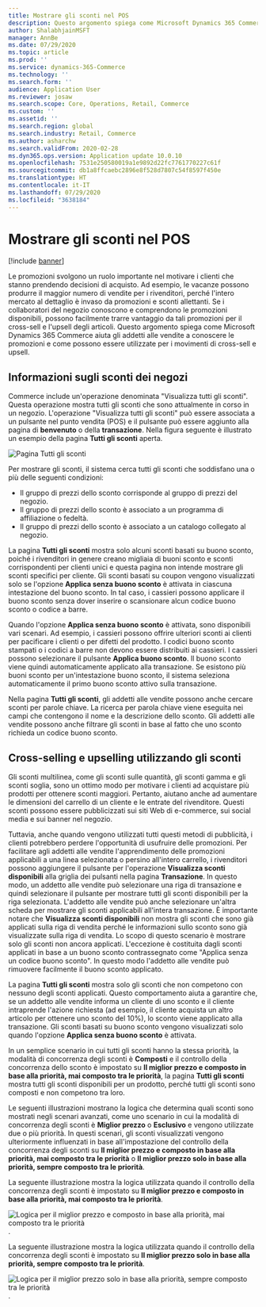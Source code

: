 ```yaml
---
title: Mostrare gli sconti nel POS
description: Questo argomento spiega come Microsoft Dynamics 365 Commerce aiuta gli addetti alle vendite a conoscere le promozioni e come possono essere utilizzate per i movimenti di cross-sell e upsell.
author: ShalabhjainMSFT
manager: AnnBe
ms.date: 07/29/2020
ms.topic: article
ms.prod: ''
ms.service: dynamics-365-Commerce
ms.technology: ''
ms.search.form: ''
audience: Application User
ms.reviewer: josaw
ms.search.scope: Core, Operations, Retail, Commerce
ms.custom: ''
ms.assetid: ''
ms.search.region: global
ms.search.industry: Retail, Commerce
ms.author: asharchw
ms.search.validFrom: 2020-02-28
ms.dyn365.ops.version: Application update 10.0.10
ms.openlocfilehash: 7531e250580019a1e9892d22fc7761770227c61f
ms.sourcegitcommit: db1a8ffcaebc2896e8f528d7807c54f8597f450e
ms.translationtype: HT
ms.contentlocale: it-IT
ms.lasthandoff: 07/29/2020
ms.locfileid: "3638184"
---
```

# <a name="show-discounts-in-pos"></a>Mostrare gli sconti nel POS

[!include [banner](includes/banner.md)]

Le promozioni svolgono un ruolo importante nel motivare i clienti che stanno prendendo decisioni di acquisto. Ad esempio, le vacanze possono produrre il maggior numero di vendite per i rivenditori, perché l'intero mercato al dettaglio è invaso da promozioni e sconti allettanti. Se i collaboratori del negozio conoscono e comprendono le promozioni disponibili, possono facilmente trarre vantaggio da tali promozioni per il cross-sell e l'upsell degli articoli. Questo argomento spiega come Microsoft Dynamics 365 Commerce aiuta gli addetti alle vendite a conoscere le promozioni e come possono essere utilizzate per i movimenti di cross-sell e upsell.

## <a name="learn-about-store-discounts"></a>Informazioni sugli sconti dei negozi

Commerce include un'operazione denominata "Visualizza tutti gli sconti". Questa operazione mostra tutti gli sconti che sono attualmente in corso in un negozio. L'operazione "Visualizza tutti gli sconti" può essere associata a un pulsante nel punto vendita (POS) e il pulsante può essere aggiunto alla pagina di **benvenuto** o della **transazione**. Nella figura seguente è illustrato un esempio della pagina **Tutti gli sconti** aperta.

![Pagina Tutti gli sconti](./media/View_all_discounts.png "Pagina Tutti gli sconti")

Per mostrare gli sconti, il sistema cerca tutti gli sconti che soddisfano una o più delle seguenti condizioni:

- Il gruppo di prezzi dello sconto corrisponde al gruppo di prezzi del negozio.
- Il gruppo di prezzi dello sconto è associato a un programma di affiliazione o fedeltà.
- Il gruppo di prezzi dello sconto è associato a un catalogo collegato al negozio.

La pagina **Tutti gli sconti** mostra solo alcuni sconti basati su buono sconto, poiché i rivenditori in genere creano migliaia di buoni sconto e sconti corrispondenti per clienti unici e questa pagina non intende mostrare gli sconti specifici per cliente. Gli sconti basati su coupon vengono visualizzati solo se l'opzione **Applica senza buono sconto** è attivata in ciascuna intestazione del buono sconto. In tal caso, i cassieri possono applicare il buono sconto senza dover inserire o scansionare alcun codice buono sconto o codice a barre.

Quando l'opzione **Applica senza buono sconto** è attivata, sono disponibili vari scenari. Ad esempio, i cassieri possono offrire ulteriori sconti ai clienti per pacificare i clienti o per difetti del prodotto. I codici buono sconto stampati o i codici a barre non devono essere distribuiti ai cassieri. I cassieri possono selezionare il pulsante **Applica buono sconto**. Il buono sconto viene quindi automaticamente applicato alla transazione. Se esistono più buoni sconto per un'intestazione buono sconto, il sistema seleziona automaticamente il primo buono sconto attivo sulla transazione.

Nella pagina **Tutti gli sconti**, gli addetti alle vendite possono anche cercare sconti per parole chiave. La ricerca per parola chiave viene eseguita nei campi che contengono il nome e la descrizione dello sconto. Gli addetti alle vendite possono anche filtrare gli sconti in base al fatto che uno sconto richieda un codice buono sconto.

## <a name="cross-sell-and-upsell-by-using-discounts"></a>Cross-selling e upselling utilizzando gli sconti

Gli sconti multilinea, come gli sconti sulle quantità, gli sconti gamma e gli sconti soglia, sono un ottimo modo per motivare i clienti ad acquistare più prodotti per ottenere sconti maggiori. Pertanto, aiutano anche ad aumentare le dimensioni del carrello di un cliente e le entrate del rivenditore. Questi sconti possono essere pubblicizzati sui siti Web di e-commerce, sui social media e sui banner nel negozio.

Tuttavia, anche quando vengono utilizzati tutti questi metodi di pubblicità, i clienti potrebbero perdere l'opportunità di usufruire delle promozioni. Per facilitare agli addetti alle vendite l'apprendimento delle promozioni applicabili a una linea selezionata o persino all'intero carrello, i rivenditori possono aggiungere il pulsante per l'operazione **Visualizza sconti disponibili** alla griglia dei pulsanti nella pagina **Transazione**. In questo modo, un addetto alle vendite può selezionare una riga di transazione e quindi selezionare il pulsante per mostrare tutti gli sconti disponibili per la riga selezionata. L'addetto alle vendite può anche selezionare un'altra scheda per mostrare gli sconti applicabili all'intera transazione. È importante notare che **Visualizza sconti disponibili** non mostra gli sconti che sono già applicati sulla riga di vendita perché le informazioni sullo sconto sono già visualizzate sulla riga di vendita. Lo scopo di questo scenario è mostrare solo gli sconti non ancora applicati. L'eccezione è costituita dagli sconti applicati in base a un buono sconto contrassegnato come "Applica senza un codice buono sconto". In questo modo l'addetto alle vendite può rimuovere facilmente il buono sconto applicato.

La pagina **Tutti gli sconti** mostra solo gli sconti che non competono con nessuno degli sconti applicati. Questo comportamento aiuta a garantire che, se un addetto alle vendite informa un cliente di uno sconto e il cliente intraprende l'azione richiesta (ad esempio, il cliente acquista un altro articolo per ottenere uno sconto del 10%), lo sconto viene applicato alla transazione. Gli sconti basati su buono sconto vengono visualizzati solo quando l'opzione **Applica senza buono sconto** è attivata.

In un semplice scenario in cui tutti gli sconti hanno la stessa priorità, la modalità di concorrenza degli sconti è **Composti** e il controllo della concorrenza dello sconto è impostato su **Il miglior prezzo e composto in base alla priorità, mai composto tra le priorità**, la pagina **Tutti gli sconti** mostra tutti gli sconti disponibili per un prodotto, perché tutti gli sconti sono composti e non competono tra loro.

Le seguenti illustrazioni mostrano la logica che determina quali sconti sono mostrati negli scenari avanzati, come uno scenario in cui la modalità di concorrenza degli sconti è **Miglior prezzo** o **Esclusivo** e vengono utilizzate due o più priorità. In questi scenari, gli sconti visualizzati vengono ulteriormente influenzati in base all'impostazione del controllo della concorrenza degli sconti su **Il miglior prezzo e composto in base alla priorità, mai composto tra le priorità** o **Il miglior prezzo solo in base alla priorità, sempre composto tra le priorità**.

La seguente illustrazione mostra la logica utilizzata quando il controllo della concorrenza degli sconti è impostato su **Il miglior prezzo e composto in base alla priorità, mai composto tra le priorità**.

![Logica per il miglior prezzo e composto in base alla priorità, mai composto tra le priorità](./media/Model_1.png "Logica per il miglior prezzo e composto in base alla priorità, mai composto tra le priorità").

La seguente illustrazione mostra la logica utilizzata quando il controllo della concorrenza degli sconti è impostato su **Il miglior prezzo solo in base alla priorità, sempre composto tra le priorità**.

![Logica per il miglior prezzo solo in base alla priorità, sempre composto tra le priorità](./media/Model_2.png "Logica per il miglior prezzo solo in base alla priorità, sempre composto tra le priorità").
